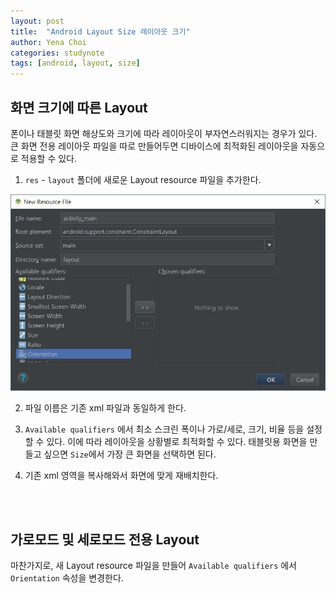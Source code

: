 ```yaml
---
layout: post
title:  "Android Layout Size 레이아웃 크기"
author: Yena Choi
categories: studynote
tags: [android, layout, size]
---
```



## 화면 크기에 따른 Layout

폰이나 태블릿 화면 해상도와 크기에 따라 레이아웃이 부자연스러워지는 경우가 있다. 큰 화면 전용 레이아웃 파일을 따로 만들어두면 디바이스에 최적화된 레이아웃을 자동으로 적용할 수 있다.

1. `res` - `layout` 폴더에 새로운 Layout resource 파일을 추가한다.   

  ![newlayout](/assets/post-img/171123-layout.jpg)

2. 파일 이름은 기존 xml 파일과 동일하게 한다.

3. `Available qualifiers` 에서 최소 스크린 폭이나 가로/세로, 크기, 비율 등을 설정할 수 있다. 이에 따라 레이아웃을 상황별로 최적화할 수 있다. 태블릿용 화면을 만들고 싶으면 `Size`에서 가장 큰 화면을 선택하면 된다.

4. 기존 xml 영역을 복사해와서 화면에 맞게 재배치한다.

<br><br>
## 가로모드 및 세로모드 전용 Layout
마찬가지로, 새 Layout resource 파일을 만들어 `Available qualifiers` 에서 `Orientation` 속성을 변경한다.
